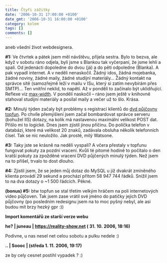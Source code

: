 ```yaml
---
title: Čtyři zážitky
date: '2006-10-31 17:00:00 +0100'
date_gmt: '2006-10-31 16:00:00 +0100'
category: kolem
tags: []
comments: []
---
```

<p>aneb všední život webdesignera.</p>
<p><strong>#1:</strong> Ve čtvrtek a pátek jsem měl návštěvu, přijela sestra. Bylo to bezva, ale když v sobotu ráno odjela, byli jsme s Blankou tak vyčerpaní, že jsme lehli a spali. Od jedenácti dopoledne do dvou (já) a do pěti odpoledne (Blanka). A pak vypadl internet. A v neděli nenaskočil. Žádný idos, žádná mojebanka, žádné noviny, žádné maily, žádné studijní materiály... Žádný kontakt na správce sítě (samozřejmě leží v mailu v ISu, který si zatím nevybírám přes SMTP)... Ten vnitřní neklid, to napětí. Až v pondělí to začínalo být uklidňující. Reflexe viz <a href="https://max-width.jan-martinek.com">max-width</a>. V pondělí naskočil &ndash; ráno jsem ještě v knihovně stahoval studijní materiály a posílal maily a večer už to šlo. Krása.</p>
<p><strong>#2:</strong> Minulý týden začaly být problémy s registrací klientů do <a href="https://www.topfun.cz/pujcovna">dvd půjčovny topfun</a>. Po chvíle přemýšlení jsem začal bombardovat správce serveru (bohužel IIS) dotazy, na kolik má nastavenou maximální velikost POST dat. Přišlo mi to logické. Dnes jsem zjistil jinou příčinu. Do políčka telefon v databázi, které má velikost 20 znaků, zadávala obsluha několik telefonních čísel. Tak se nic neuložilo. Jak prosté, milý Watsone.</p>
<p><strong>#3:</strong> Taky jste se krásně na neděli vyspali? A včera přestaly v topfunu fungovat pokuty za pozdní vracení. Kvůli té pitomé hodině to počítalo o den kratší pokuty za zpožděné vracení DVD půjčených minulý týden. Než jsem na to přišel, trvalo to dost dlouho.</p>
<p><strong>#4:</strong> Zjistil jsem, že se jeden můj dotaz do MySQL u již dvakrát zmíněného klienta provádí 29 sekund a prochází přitom 58&nbsp;947&nbsp;744 řádků. Snížil jsem to na dva dotazy o ~1&nbsp;500 řádcích. Pěkné.</p>
<p><strong>(bonus) #5:</strong> btw topfun se stal třetím velkým hráčem na poli internetových video půjčoven. Tak jsem zase vrátil své jméno do patičky jejich DVD půjčovny (po posledním redesignu jsem na to moc pyšný nebyl, ale asi budou mít brzy hezký gpr :))</p>
<div class="import-komentaru">
<p><strong>Import komentářů ze starší verze webu</strong></p>
<div class="comment">
<p style="font-weight:bold"><span class="compredmet">he?</span> | <span class="comname">juneau</span> |  <a href="https://reality-show.net">https://reality-show.net</a> (&nbsp;31.&nbsp;10.&nbsp;2006,&nbsp;18:16)</p>
<p>Podivne, u nas nesel net celou sobotu a pulku nedele :) </p>
</div>
<div class="comment">
<p style="font-weight:bold"><span class="compredmet">..</span> | <span class="comname">Soooc</span> | (středa&nbsp;1.&nbsp;11.&nbsp;2006,&nbsp;19:17)</p>
<p>ze by cely cesnet postihl vypadek ? :) </p>
</div>
</div>
